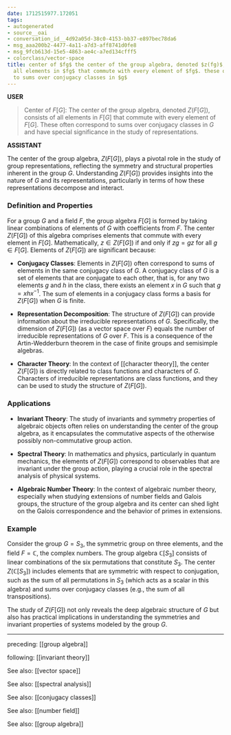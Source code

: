 ```yaml
---
date: 1712515977.172051
tags:
- autogenerated
- source__oai
- conversation_id__4d92a05d-38c0-4153-bb37-e897bec78da6
- msg_aaa200b2-4477-4a11-a7d3-aff8741d0fe8
- msg_9fcb613d-15e5-4863-ae4c-a7ed134cfff5
- colorclass/vector-space
title: center of $fg$ the center of the group algebra, denoted $z(fg)$, consists of
  all elements in $fg$ that commute with every element of $fg$. these often correspond
  to sums over conjugacy classes in $g$
---
```


**USER**

>Center of $F[G]$: The center of the group algebra, denoted $Z(F[G])$, consists of all elements in $F[G]$ that commute with every element of $F[G]$. These often correspond to sums over conjugacy classes in $G$ and have special significance in the study of representations.


**ASSISTANT**

The center of the group algebra, $Z(F[G])$, plays a pivotal role in the study of group representations, reflecting the symmetry and structural properties inherent in the group $G$. Understanding $Z(F[G])$ provides insights into the nature of $G$ and its representations, particularly in terms of how these representations decompose and interact.

### Definition and Properties

For a group $G$ and a field $F$, the group algebra $F[G]$ is formed by taking linear combinations of elements of $G$ with coefficients from $F$. The center $Z(F[G])$ of this algebra comprises elements that commute with every element in $F[G]$. Mathematically, $z \in Z(F[G])$ if and only if $zg = gz$ for all $g \in F[G]$. Elements of $Z(F[G])$ are significant because:

- **Conjugacy Classes**: Elements in $Z(F[G])$ often correspond to sums of elements in the same conjugacy class of $G$. A conjugacy class of $G$ is a set of elements that are conjugate to each other, that is, for any two elements $g$ and $h$ in the class, there exists an element $x$ in $G$ such that $g = xhx^{-1}$. The sum of elements in a conjugacy class forms a basis for $Z(F[G])$ when $G$ is finite.
  
- **Representation Decomposition**: The structure of $Z(F[G])$ can provide information about the irreducible representations of $G$. Specifically, the dimension of $Z(F[G])$ (as a vector space over $F$) equals the number of irreducible representations of $G$ over $F$. This is a consequence of the Artin-Wedderburn theorem in the case of finite groups and semisimple algebras.

- **Character Theory**: In the context of [[character theory]], the center $Z(F[G])$ is directly related to class functions and characters of $G$. Characters of irreducible representations are class functions, and they can be used to study the structure of $Z(F[G])$.

### Applications

- **Invariant Theory**: The study of invariants and symmetry properties of algebraic objects often relies on understanding the center of the group algebra, as it encapsulates the commutative aspects of the otherwise possibly non-commutative group action.

- **Spectral Theory**: In mathematics and physics, particularly in quantum mechanics, the elements of $Z(F[G])$ correspond to observables that are invariant under the group action, playing a crucial role in the spectral analysis of physical systems.

- **Algebraic Number Theory**: In the context of algebraic number theory, especially when studying extensions of number fields and Galois groups, the structure of the group algebra and its center can shed light on the Galois correspondence and the behavior of primes in extensions.

### Example

Consider the group $G = S_3$, the symmetric group on three elements, and the field $F = \mathbb{C}$, the complex numbers. The group algebra $\mathbb{C}[S_3]$ consists of linear combinations of the six permutations that constitute $S_3$. The center $Z(\mathbb{C}[S_3])$ includes elements that are symmetric with respect to conjugation, such as the sum of all permutations in $S_3$ (which acts as a scalar in this algebra) and sums over conjugacy classes (e.g., the sum of all transpositions).

The study of $Z(F[G])$ not only reveals the deep algebraic structure of $G$ but also has practical implications in understanding the symmetries and invariant properties of systems modeled by the group $G$.


---

preceding: [[group algebra]]  


following: [[invariant theory]]

See also: [[vector space]]


See also: [[spectral analysis]]


See also: [[conjugacy classes]]


See also: [[number field]]


See also: [[group algebra]]